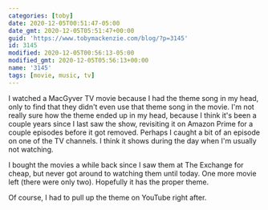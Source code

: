 ```yaml
---
categories: [toby]
date: 2020-12-05T00:51:47-05:00
date_gmt: 2020-12-05T05:51:47+00:00
guid: 'https://www.tobymackenzie.com/blog/?p=3145'
id: 3145
modified: 2020-12-05T00:56:13-05:00
modified_gmt: 2020-12-05T05:56:13+00:00
name: '3145'
tags: [movie, music, tv]
---
```


I watched a MacGyver TV movie because I had the theme song in my head, only to find that they didn't even use that theme song in the movie.<!--more-->  I'm not really sure how the theme ended up in my head, because I think it's been a couple years since I last saw the show, revisiting it on Amazon Prime for a couple episodes before it got removed.  Perhaps I caught a bit of an episode on one of the TV channels.  I think it shows during the day when I'm usually not watching.

I bought the movies a while back since I saw them at The Exchange for cheap, but never got around to watching them until today.  One more movie left (there were only two).  Hopefully it has the proper theme.

Of course, I had to pull up the theme on YouTube right after.
